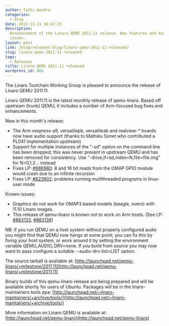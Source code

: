 ```yaml
---
author: fathi.boudra
categories:
  - blog
date: 2011-11-11 16:42:23
description:
  Announcement of the Linaro QEMU 2011.11 release. New features and known
  issues.
layout: post
link: /blog/releases-blog/linaro-qemu-2011-11-released/
slug: linaro-qemu-2011-11-released
tags:
  - Releases
title: Linaro QEMU 2011.11 released
wordpress_id: 866
---
```


The Linaro Toolchain Working Group is pleased to announce the
release of Linaro QEMU 2011.11.

Linaro QEMU 2011.11 is the latest monthly release of
qemu-linaro. Based off upstream (trunk) QEMU, it includes a
number of Arm-focused bug fixes and enhancements.

New in this month's release:

- The Arm vexpress-a9, versatilepb, versatileab and realview-\*
  boards now have audio support (thanks to Mathieu Sonet who
  contributed a PL041 implementation upstream)
- Support for multiple instances of the "-sd" option on the
  command line has been dropped; this was never present in
  upstream QEMU and has been removed for consistency. Use
  "-drive,if=sd,index=N,file=file.img" for N=0,1,2... instead
- Fixes LP: [#886980](http://launchpad.net/bugs/886980): 8 and 16 bit reads from the OMAP GPIO module
  would crash due to an infinite recursion
- Fixes LP: [#823902](http://launchpad.net/bugs/823902): problems running multithreaded programs in
  linux-user mode

Known issues:

- Graphics do not work for OMAP3 based models (beagle, overo)
  with 11.10 Linaro images.
- This release of qemu-linaro is known not to work on Arm hosts.
  (See LP: [#883133](http://launchpad.net/bugs/883133), [#883136](http://launchpad.net/bugs/883136))

NB: if you run QEMU on a host system without properly configured
audio you might find that QEMU now hangs at some point; you can
fix this by fixing your host system, or work around it by setting
the environment variable QEMU_AUDIO_DRV=none.
If you build from source you may now want to pass configure
a suitable --audio-drv-list=LIST option.

The source tarball is available at:
[http://launchpad.net/qemu-linaro/+milestone/2011.11](http://launchpad.net/qemu-linaro/+milestone/2011.11)

Binary builds of this qemu-linaro release are being prepared and
will be available shortly for users of Ubuntu. Packages will be in
the linaro-maintainers tools ppa:
[http://launchpad.net/~linaro-maintainers/+archive/tools/](http://launchpad.net/~linaro-maintainers/+archive/tools/)

More information on Linaro QEMU is available at:
[http://launchpad.net/qemu-linaro](http://launchpad.net/qemu-linaro)
